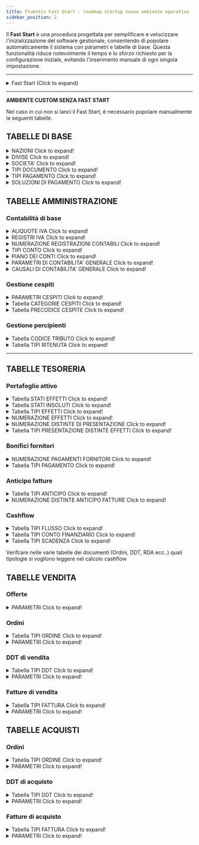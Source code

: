 ```yaml
---
title: Fluentis Fast Start - roadmap startup nuovo ambiente operativo
sidebar_position: 2
---
```


Il **Fast Start** è una procedura progettata per semplificare e velocizzare l'inizializzazione del software gestionale, consentendo di popolare automaticamente il sistema con parametri e tabelle di base. Questa funzionalità riduce notevolmente il tempo e lo sforzo richiesto per la configurazione iniziale, evitando l'inserimento manuale di ogni singola impostazione.

---
<details>

  <summary>Fast Start (Click to expand)</summary>
  
  Per lanciare la procedura, accedere alla tabella Società e premere il tasto *Impostazioni Generali*.

  ATTENZIONE: non deve essere già stato popolato il piano dei conti (in nessuna parte) e nemmeno altre tabelle coinvolte dalla procedura. Si consiglia di decidere subito ed eseguire come prima cosa questa procedura dopo l'installazione.

Tabelle coinvolte (Stored Procedure Fluentis.SH_CreateNewYear_IT):
    
 - > Tipi conto
 - > Piano dei conti
 - > Parametri di contabilità generale
 - > Parametri cespiti
 - > Parametri portafoglio (attivo- effetti)
 - > Parametri insoluti
 - > Parametri MPS
 - > Causali contabili
 - > Codici IVA
 - > Registri IVA
 - > Tipi documento
 - > Tipi pagamento
 - > Soluzioni pagamento
 - > Categorie Agenti
 - > Tipi ritenuta (d'acconto)
 - > Categorie cespiti
 - > Tipi flusso finanziario
 - > Tipi anticipo
 - > Stati insoluto
 - > Stati effetti
 - > Tipi distinta di presentazione (effetti)
 - > Tipi effetti
 - > Link tra la tabella Tipi pagamento e i tipi effetto
 - > Numerazioni registrazioni contabili (definitive e provvisorie)
 - > Numerazione partite
 - > Numerazione compensazioni (partite)
 - > Numerazione pagamenti fronitori
 - > Numerazione intrastat
 - > Numerazione liquidazioni agenti
 - > Numerazione distinte di presentazione effetti
 - > Numerazione effetti
 - > [Numerazione documenti di vendita](/docs/configurations/tables/fluentis-numerations)
 - > [Numerazione documenti di acquisto](/docs/configurations/tables/fluentis-numerations)
 - > Tipi fattura ([acquisto](/docs/configurations/tables/purchase/purchase-invoices-type) e [vendita](/docs/configurations/tables/sales/invoices-type)) con collegamento alle causali contabili
 - > Tipi DDT ([acquisto](/docs/configurations/tables/purchase/purchase-delivery-notes-type) e [vendita](/docs/configurations/tables/sales/delivery-notes-type)) con collegamento ai tipi fattura
 - > Tipi Ordine ([acquisto](/docs/configurations/tables/purchase/purchase-orders-type) e [vendita](/docs/configurations/tables/sales/sales-order-types)) con collegamento ai tipi DDT
 - > [Tipi offerta](/docs/configurations/tables/sales/sales-offer-type)
 - > [Parametri fatture](/docs/configurations/parameters/sales/sales-invoices-parameters) e relativi [raggruppamenti](/docs/configurations/parameters/sales/invoice-grouping) 
 - > [Parametri DDT](/docs/configurations/parameters/sales/dn-parameters) e relativi [raggruppamenti](/docs/configurations/parameters/sales/dn-grouping) 
 - > [Parametri ordini](/docs/configurations/parameters/sales/sales-orders-parameters) e relativi [raggruppamenti](/docs/configurations/parameters/sales/orders-grouping)
 - > [Parametri offerte](/docs/configurations/parameters/sales/offer-parameters)
 - > Tipi progetto (sales job order)
 - > Tipi intervento
 - > Numerazione progetti
 - > Numerazione interventi
 - > Tipi richiesta intervento (e relativa numerazione)
 - > Tipi interventi pianificati (e numerazione)
 - > Tipi rientro conto lavoro (e numerazione)
 - > Tipi ordini conto lavoro (e numerazione)
 - > Tipi commesse di produzione (e numerazione)
 - > Tipi ordini pianificati di acquisto (e numerazione)
 - > Tipi ordini pianificati di produzione (e numerazione)
 - > Tipi ordini pianificati di conto lavoro (e numerazione)
 - > Tipi o rdini di produzione (e numerazione)
 - > Tipi ordini di conto lavoro (e numerazione)
 - > Tipi RDA (e numerazione)
 - > (Tipi) fatturato vendite
 - > (Tipi) fatturato acquisti
 - > Tipi listino
 - > Tipi indirizzo
 - > Tipi sconto
 - > Lingue
 - > Nazioni
 - > Nazioni Black list
 - > Divise
 - > Unità di misura
 - > Porto (Incoterms - termini di resa)
 - > Spedizioni (tipi)
 - > Modelli di riclassificazione (controlling)
 - > Collegamento del modello di riclassificazione per Bilancio CEE con dettaglio piano dei conti
 - > Orari di lavoro (gest. dipendenti)
 - > Severità (ticket CRM)
 - > SLA (ticket CRM)
 - > Tipi Ticket CRM (e numerazione)
 - > Versioni distinta base
 - > Classi articolo
 - > Magazzini
 - > Causali di magazzino
 - > Dati di default per il CRM (Tipi contatto, Visit report, Opportunità, Qualità contatto, percentuali di successo ecc...)



</details>

---

**AMBIENTE CUSTOM SENZA FAST START**

Nel caso in cui non si lanci il Fast Start, è necessario popolare manualmente le seguenti tabelle.      

## TABELLE DI BASE

<details>

  <summary>NAZIONI Click to expand!</summary>
 
 ## Tabella necessaria per tutti i idocumenti e l'inserimento di anagrafiche CLI FOR

  1. Compilare codice (può essere anche interno ma si consiglia quello internazionale) e descrizione 
  2. Controllare in particolare il campo COD ISO EU che se mancante non memorizza il precodice partita IVA, attenzione a casi particolari
     * Grecia GR -> ISO = 'EL'
     * Salvo casi particolari può essere eseguito un update per compilare ISO EU = COD ISO (vecchi db pre fast start)

</details>

<details>

  <summary>DIVISE Click to expand!</summary>
 
 ## Tabella necessaria per gestire i cambi valuta e le registrazioni contabili

  1. Verificare la presenza almeno delle divise principali e soprattutto Euro
  2. Flag *scarica cambi* per abilitare l'inserimento del tasso per la divisa
  3. Altri campi
     * Decimali, si consiglia di mpistare a 2
     * Euro flaggare solo su EUR

    4. Griglia inferiore facoltativa ma utile per automatizzare la rilvazione delle diffferenze cambio impostando i relativi conti contabili 


</details>

<details>

  <summary>SOCIETA' Click to expand!</summary>
 
 ## Tabella necessaria per la fatturazione elettronica e per i dati societari nei documenti e stampe

  1. Compilare tutti i dati fiscali
  2. Dati necessari per la fatturazione elettronica
         * P. Iva e codice fiscale
         * Telefono e fax non sono obbligatori, attenzione a non inserire / o special chars per separare il prefisso
        * REA (Provincia due lettere e numero)
        * Socio unico / più soci
        * Liquidazione SI / NO
        * Capitale sottoscritto / versato - ATTENZIONE a non mettere il puntino delle meigliaia e separare i decimali col punto e NON virgola
        * Natura giuridica
        * Regime fiscale

</details>

<details>

  <summary>TIPI DOCUMENTO Click to expand!</summary>
 
 ## Tabella del gruppo generale 'Tipi documenti' da non confondere con l'omonima del gruppo amministrazione

  1. Verificare con un Fast Start i tipi minimi indispensabili
  2. **Per Fatturazione elettronica inserire una tipologia avente come codice e Decrizione FattPubb**
   
</details>

<details>

  <summary>TIPI PAGAMENTO Click to expand!</summary>
 
 ## Necessaria per le anagrafiche e i documenti (scadenze) e le registrazioni contabili (Partite)


Verificare la presenza dei dati nel campo **Codice P.A.** per il tra ciato della fattura elettronica

Attenzione al collegamento con i tipi effetto (griglia basso DX) altrimenti non ricerca le partite in creazione effetti

</details>

<details>

  <summary>SOLUZIONI DI PAGAMENTO Click to expand!</summary>
 
 ## Necessaria per i documenti (scadenze) e contabilità (Partite)

</details>

## TABELLE AMMINISTRAZIONE 

### Contabilità di base

<details>

  <summary>ALIQUOTE IVA Click to expand!</summary>
 
 ## Necessaria per la contabilità, documenti, fatturazione elettronica

  1. Attenzione a popolare il campo Codice PA sui codici di esenzione / esclusione / non imponibilità per le Fatture elettroniche
  2. Verificare il campo IN Dichiarazione IVA necessario per la comunicazione trimestrale liquidazioni IVA
  3. Verificare dove necessario il campo IVA a 0 in LG che permette righe IVA a zero
  4. Verificare dove serve il campo IVA per causali automatiche (casi di reverse charge con indetraibilità sull'acquisto)
  5. Verificare il campo Escludi da causali automatiche (casi di Reverse charge misto - parte non in reverse)
    

</details>

<details>

  <summary>REGISTRI IVA Click to expand!</summary>
 
 ## Necessaria per la contabilità e liquidazione iva

  1. Prevedere una ripartizione tra Italia, UE ed EXtra UE, consigliabile distinzione tra beni e servizi UE alla luce dei codici documento TD17 - TD18 per le autofatture da comunicare allo SDI (consigliabile ripartizione anche per exra UE)
  2. Per i registri di acquisto in reverse charge (Italia e UE) prevedere i rispettivi registri lato vendite per il giroconto, non condividere il registro di giroconto con la vendita UE (ad esempio).
  3. Consigliato prevedere un registro apposito per liquidazioni IVA (per facilitare la stampa definitiva e la ristampa in caso di sblocco solo di questo sezionale)
  4. Pianificare (e poi verificare) il corretto abbinamento tra Tipo Fattura, Numerazione del Tipo Fattura, Causale contabile e Registro IVA per evitare di creare buchi nei protocolli o conflitti. Le causali lato vendita in genere presentano l'opzione per imporre il protocollo pari al numero fattura.
  5. Verificare di aver inserito l'anno corrente ed eventuali anni precedenti se necessario, poi l'anno sarà creato in automatico dall'utility di generazione contatori nuovo anno.
    

</details>


<details>

  <summary>NUMERAZIONE REGISTRAZIONI CONTABILI Click to expand!</summary>
 
 ## Necessaria per la contabilità

  1. Prevedere almeno una numerazione per le registrazioni definitive (consigliato utilizzo de codice 1 descrizione  General ledger posting numeration)
  2. Pianificare e impostare la politica del numeratore (Giornliero o Annuale) gli altri parametri del numeratore come da istruzioni generali sui numeratori
  3. Consigliato prevedere anche un numeratore per le registrazioni provvisorie (Codice 2 descrizione General ledger posting provisory numeration)
    

</details>

<details>

  <summary>TIPI CONTO Click to expand!</summary>
 
 ## Necessaria per il Piano Conti, la contabilità e stampa bilancio

  1. Prevedere almeno le 4 tipologie Attivo Passivo Costi Ricavi per il Bilancio e la prima nota 
  2. Pianificare e impostare i tipi conto per Clienti e Fornitori (si consiglia la suddivisione Italia, UE ed Extra UE), attenzione a spuntare sia Attivo / Passico, sia Cliente / Fornitore
  3. Consigliato prevedere anche un tipo per le Banche per l'utilizzo tramite anagrafica, altrimenti non è possibile gestire alune funzioni quali il portafoglio ecc. sconsigliato far registrazioni di banca con un conto non di tipo angrafico banca.
  4. Consigliato prevedere un tipo conto per costi e ricavi da rettificare con ratei e risconti da settare con flag Servizio oltre che costo / Ricavo
  5. Necessario creare un tipo Agenti se si vuole attivare la gestione provvigioni (Flag su passivo e Agente)
  6. Facoltativo creare il tipo Conti d'ordine (con flag conti d'ordine) per gestire le scritture fuori bilancio.
    

</details>


<details>

  <summary>PIANO DEI CONTI Click to expand!</summary>
 
 ## Necessaria per la contabilità e stampa bilancio

  1. Prevedere nella griglia dei gruppi almeno le 4 tipologie Attivo Passivo Costi Ricavi
  2. Pianificare i sottogruppi (nr di sottolivelli non limitato) e compilare anche il campo Natura gruppo
  3. Definire nella griglia sotto, per ogni gruppo di ultimo livello di dettaglio i conti / sottoconti di dettaglio. ATTENZONE: per ogni gruppo deve esserci almenno un conto dove poi inserire i suoi sottooconti
  4. NON inserire conti di angrafica (Clienti Fornitori Agenti e BANCHE) da qui ma solo tramite CONTATTI
  5. Prevedere tutti i conti necessari (Bilancio di Chiusura e Apertura, Conto Economico di chiusura, Utile Perdita e Utile perdita dell'anno precedente, Ratei e Risconti - con tipo conto specifico)
  6. Facoltativo creare il gruppo Conti d'ordine per gestire le scritture fuori bilancio.
    

</details>


<details>

  <summary>PARAMETRI DI CONTABILITA' GENERALE Click to expand!</summary>
 
 ## Necessaria per la contabilità

  1. Inserire l'anno corrente ed eventuali anni precedenti se necessario, poi l'anno sarà creato in automatico dall'utility di generazione contatori nuovo anno.
  2. Compilare i tre range di date per la gestione dell'esercizio
  3. Compilare, se disponibili, anche le causali per chiusura e apertura conti, oppure riprenderle in seguito
  4. Compilare la periodicità IVA
  5. Inserire gli abbinamenti tra mastri relativi a clienti e fornitori, banche e agenti ed i relativi tipi conto
  6. Definire i conti per le procedure automatiche nel secondo tab
 

</details>

<details>

  <summary>CAUSALI DI CONTABILITA' GENERALE Click to expand!</summary>
 
 ## Necessaria per la contabilità

  1. Prevedere le causali connesse ai principali tipi di fatture acquisto e vendite e connetterle ai relativi registri iva (Necessario un template con conti generici su Cliente Fornitore e costo ricavo, sottoconto specifico per iva a credito debito) Prestare attenzione al tipo importo nelle righe.
  2. Prevedere anche le causali di giroconto per i Reverse charge e UE
  3. Prevedere causali per i pagamenti e incassi con chiusura partite (necessarie anche per distinte bonifico ecc..) prestare attenzione al template e tipo impoto nelle righe
  4. Prevedere le causali per le fasi del portafoglio attivo (emissione effetti, Presentazione e Accredito), presentazione e accredito non serve un template, mentre Emissione necessario un template Effetti in portafoglio a Cliente
  5. Predere causali per note di accredito con template invertito nei segni, per reverse charge si usa invertire la prima e condividere il giroconto che ha l'opzione per inversione segni automatica
  6. Prevedere causale per percipienti (con template) e per pagamento percipienti (non serve template)
  7. Prevedere causali aperturam chiusura , ratei e risconti, ammortamenti (non serve template)
  8. Consigliato prevedere altre causali di prima nota e una causale di prima nota generica senza template.
  9. Prevedere impostazioni per invio autofatture SDI e una causale per acquisto servizi Extra UE non iva con aggancio ad autofattura  
 
    
</details>

### Gestione cespiti

<details>

  <summary>PARAMETRI CESPITI Click to expand!</summary>
 
 ## Necessaria per la gestione cespiti

  1. Pianificare la politica di gestione della numerazione, se singola o con precodice   
    
</details>

<details>

  <summary>Tabella CATEGORIE CESPITI Click to expand!</summary>
 
 ## Necessaria per la contabilità e gestione cepiti

  1. Prevedere le categorie e l'aliquota ministeriale di ammortamento secondo il tipo attività svolta
  2. Inserire nelle categorie il limite per l'ammortamento annuale (di solito 516 Euro)
  3. Inserire il flag Ammortamento primo anno per dimezzare la quota il primo anno
  4. Pianificare la politica di ammortamento dei componenti incrementali (si sconsiglia di cambiarla in corsa)
   
</details>

<details>

  <summary>Tabella PRECODICE CESPITE Click to expand!</summary>
 
 ## Facoltativa

  1. Pianificare la politica di gestione della numerazione, se singola o con precodice 
 
    

</details>

### Gestione percipienti

<details>

  <summary>Tabella CODICE TRIBUTO Click to expand!</summary>
 
 ## Necessaria per la gestioe F24

  1. Verificare la presenza di dati e aggiungere se necessario i codici per l'iva (6001, 6002.... 6099) e per ritenute (1040, 1038....)

   
</details>

<details>

  <summary>Tabella TIPI RITENUTA Click to expand!</summary>
 
 ## Necessaria per la gestione percipienti

  1. Prevedere le tipologie necessarie per percipienti (1040) al 20% di ritenuta, per agenti e per contribuenti forfettari (0% sul 100%)
  2. Agganciare le causali per la contabilizzazione compenso 
  3. Agganciare la categoria agente nel tipo riservato agli agenti
   
</details>

---

## TABELLE TESORERIA

### Portafoglio attivo

<details>

  <summary>Tabella STATI EFFETTI Click to expand!</summary>
 
 ## Necessaria per la gestione portafoglio

  1. Prevedere almeno le tipologie fondamentali Emesso, Presentato SBF, Rit. Accr (Accreditato) e Rit. Ins (insoluto) da bbinare al rispettivo flag
   
</details>

<details>

  <summary>Tabella STATI INSOLUTI Click to expand!</summary>
 
 ## Necessaria per la gestione insoluti legata al portafoglio

  1. Prevedere almeno la tipologia "Insoluto" collegata al relativo flag
  2. Si consiglia di codificare tutte le tipologie specularmente ai flg presenti 
  
   
</details>

<details>

  <summary>Tabella TIPI EFFETTI Click to expand!</summary>
 
 ## Necessaria per la gestione portafoglio

  1. Prevedere almeno la tipologia "Ricevuta bancaria"
  2. Collegare la numerazione di cui al punto successivo
  3. Collegare un conto dal piano dei conti (es. Effetti attivi in portafoglio) per contabilizzare l'emissione

   
</details>

<details>

  <summary> NUMERAZIONE EFFETTI Click to expand!</summary>
 
 ## Necessaria per la gestione portafoglio

  1. Prevedere la tipologia "Bills numeration"
  2. Configurare il dettaglio come gli altri numeratori standard
  3. Consigliata la cadenza annuale

   
</details>

<details>

  <summary> NUMERAZIONE DISTINTE DI PRESENTAZIONE Click to expand!</summary>
 
 ## Necessaria per la gestione portafoglio

  1. Prevedere la tipologia "Bills list numeration"
  2. Configurare il dettaglio come gli altri numeratori standard
  3. Consigliata la cadenza annuale

   
</details>

<details>

  <summary> Tabella TIPI PRESENTAZIONE DISTINTE EFFETTI  Click to expand!</summary>
 
 ## Necessaria per la gestione portafoglio

  1. Prevedere almeno una tipologia di default con numerazione collegata
  2. Si consiglia di prevedere varie tipologie a seconda della banca di presentazione collegando i conti d'appoggio per la presentazione ed i conti correnti ordinari per l'accredito specifici
  

   
</details>

### Bonifici fornitori

<details>

  <summary> NUMERAZIONE PAGAMENTI FORNITORI Click to expand!</summary>
 
 ## Necessaria per la gestione distinte di bonifico

  1. Prevedere la tipologia "Bills list numeration"
  2. Configurare il dettaglio come gli altri numeratori standard
  3. Consigliata la cadenza annuale

   
</details>

<details>

  <summary> Tabella TIPI PAGAMENTO Click to expand!</summary>
 
 ## Verifica: già gestita nelle tabelle genralio

  1. Verificare se presente una tipologia adatta (es "Bonifico") che sarà richiamata

   
</details>

### Anticipo fatture

<details>

  <summary> Tabella TIPI ANTICIPO  Click to expand!</summary>
 
 ## Necessaria per la gestione anticipi

  1. Prevedere una tipologia per ogni banca collegata
  2. Agganciare la numerazione di cui al punt successivo
  
  
</details>

<details>

  <summary> NUMERAZIONE DISTINTE ANTICIPO FATTURE Click to expand!</summary>
 
 ## Necessaria per la gestione distinte di anticipo

  1. Prevedere la tipologia "Default"
  2. Configurare il dettaglio come gli altri numeratori standard
  3. Consigliata la cadenza annuale

   
</details>

### Cashflow

<details>

  <summary> Tabella TIPI FLUSSO  Click to expand!</summary>
 
 ## Necessaria per la gestione cashflow

  1. Prevedere una tipologia per ogni tipo flusso finanziario con relativo flag abbinato
  2. Consigliato abilitarli tutti, tanto si selezionano quelli di interesse al lancio del calcolo e resta memorizzata la scelta
  
  
</details>

<details>

  <summary> Tabella TIPI CONTO FINANZIARIO  Click to expand!</summary>
 
 ## Necessaria per la gestione cashflow

  1. Inserire i conti correnti ordinari
  2. Non è necessario inserire i conti di appoggio per SBF se si abilita il parametro di lettura in fase di lancio del calcolo
  
  
</details>

<details>

  <summary> Tabella TIPI SCADENZA  Click to expand!</summary>
 
 ## Facoltativa per la gestione scadenze extracontabili nel cashflow

  1. Inserire le tipologie di interesse (es. Stipendi)
  
  
</details>

Verifcare nelle varie tabelle dei documenti (Ordini, DDT, RDA ecc..) quali tipologie si vogliono leggere nel calcolo cashflow

## TABELLE VENDITA

### Offerte

<details>

  <summary> PARAMETRI  Click to expand!</summary>

  Definire i [parametri](/docs/configurations/parameters/sales/offer-parameters) generali da utilizzare nelle offerte. 

</details>

### Ordini

<details>

  <summary> Tabella TIPI ORDINE  Click to expand!</summary>

  Inserire le [tipologie di ordine](/docs/configurations/tables/sales/sales-order-types) utilizzate; i dati obbligatori sono: *Tipo*, *Descrizione* e *[Numerazione](/docs/configurations/tables/fluentis-numerations)*.     
  I criteri di creazione delle varie tipologie possono essere diversi, per esempio:      
  - creazione tipologia ORDINE CLIENTI ITALIA, ORDINE CLIENTE UE, ORDINE CLIENTE EXTRA UE.       
  - creazione tipologia in base al [Tipo DDT](/docs/configurations/tables/sales/delivery-notes-type) o al [Tipo fattura](/docs/configurations/tables/sales/invoices-type) da creare.     
  - creazione tipologia in base al Magazzino da movimentare

</details>

<details>

  <summary> PARAMETRI  Click to expand!</summary>

  Definire i [parametri](/docs/configurations/parameters/sales/sales-orders-parameters) generali da utilizzare negli ordini cliente. 

</details>

### DDT di vendita

<details>

  <summary> Tabella TIPI DDT  Click to expand!</summary>

  Inserire le [tipologie di DDT](/docs/configurations/tables/sales/delivery-notes-type) utilizzate; i dati obbligatori sono: *Tipo*, *Descrizione* e *[Numerazione](/docs/configurations/tables/fluentis-numerations)*.     
  I criteri di creazione delle varie tipologie possono essere diversi, per esempio:      
  - creazione tipologia DDT CLIENTI ITALIA, DDT CLIENTE UE, DDT CLIENTE EXTRA UE.       
  - creazione tipologia in base al [Tipo fattura](/docs/configurations/tables/sales/invoices-type) da creare.     
  - creazione tipologia in base al Magazzino da movimentare
  
</details>

<details>

  <summary> PARAMETRI  Click to expand!</summary>

  Definire i [parametri](/docs/configurations/parameters/sales/dn-parameters) generali da utilizzare nei DDT cliente. 
  
</details>

### Fatture di vendita

<details>

  <summary> Tabella TIPI FATTURA  Click to expand!</summary>

  Inserire le [tipologie di fattura](/docs/configurations/tables/sales/invoices-type) utilizzate; i dati obbligatori sono: *Tipo*, *Descrizione* e *[Numerazione](/docs/configurations/tables/fluentis-numerations)*.     
  I criteri di creazione delle varie tipologie possono essere diversi, per esempio:      
  - creazione tipologia FATTURA CLIENTI ITALIA, FATTURA CLIENTE UE, FATTURA CLIENTE EXTRA UE.     
  - creazione tipologia in base alla Natura fattura (fattura, nota di credito, ecc.)  
  - creazione tipologia in base al Magazzino da movimentare.
  
</details>

<details>

  <summary> PARAMETRI  Click to expand!</summary>

  Definire i [parametri](/docs/configurations/parameters/sales/sales-invoices-parameters) generali da utilizzare nelle fatture cliente. 

</details>
  

## TABELLE ACQUISTI

### Ordini

<details>

  <summary> Tabella TIPI ORDINE  Click to expand!</summary>

  Inserire le [tipologie di ordine](/docs/configurations/tables/purchase/purchase-orders-type) utilizzate; i dati obbligatori sono: *Tipo*, *Descrizione* e *[Numerazione](/docs/configurations/tables/fluentis-numerations)*.     
  I criteri di creazione delle varie tipologie possono essere diversi, per esempio:      
  - creazione tipologia ORDINE FORNITORE ITALIA, ORDINE FORNITORE UE, ORDINE FORNITORE EXTRA UE.       
  - creazione tipologia in base al [Tipo DDT](/docs/configurations/tables/purchase/purchase-delivery-notes-type) o al [Tipo fattura](/docs/configurations/tables/purchase/purchase-invoices-type) da creare.     
  - creazione tipologia in base al Magazzino da movimentare

</details>

<details>

  <summary> PARAMETRI  Click to expand!</summary>

  Definire i [parametri](/docs/configurations/parameters/purchase/purchase-orders-parameters) generali da utilizzare negli ordini fornitore. 

</details>

### DDT di acquisto

<details>

  <summary> Tabella TIPI DDT  Click to expand!</summary>

  Inserire le [tipologie di DDT](/docs/configurations/tables/purchase/purchase-delivery-notes-type) utilizzate; i dati obbligatori sono: *Tipo*, *Descrizione* e *[Numerazione](/docs/configurations/tables/fluentis-numerations)*.     
  I criteri di creazione delle varie tipologie possono essere diversi, per esempio:      
  - creazione tipologia DDT FORNITORE ITALIA, DDT FORNITORE UE, DDT FORNITORE EXTRA UE.       
  - creazione tipologia in base al [Tipo fattura](/docs/configurations/tables/purchase/purchase-invoices-type) da creare.     
  - creazione tipologia in base al Magazzino da movimentare
  
</details>

<details>

  <summary> PARAMETRI  Click to expand!</summary>

  Definire i [parametri](/docs/configurations/parameters/purchase/purchase-delivery-note-parameters) generali da utilizzare nei DDT di acquisto. 
  
</details>

### Fatture di acquisto

<details>

  <summary> Tabella TIPI FATTURA  Click to expand!</summary>

  Inserire le [tipologie di fattura](/docs/configurations/tables/purchase/purchase-invoices-type) utilizzate; i dati obbligatori sono: *Tipo*, *Descrizione* e *[Numerazione](/docs/configurations/tables/fluentis-numerations)*.     
  I criteri di creazione delle varie tipologie possono essere diversi, per esempio:      
  - creazione tipologia FATTURA FORNITORE ITALIA, FATTURA FORNITORE UE, FATTURA FORNITORE EXTRA UE.     
  - creazione tipologia in base alla Natura fattura (fattura, nota di debito, ecc.)  
  - creazione tipologia in base al Magazzino da movimentare.
  
</details>

<details>

  <summary> PARAMETRI  Click to expand!</summary>

  Definire i [parametri](/docs/configurations/parameters/purchase/purchase-invoices-parameters) generali da utilizzare nelle fatture di acquisto. 

</details>
  


